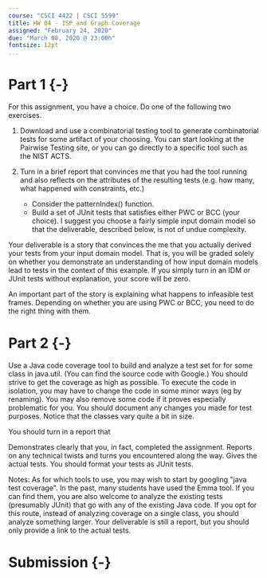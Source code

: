 ```yaml
---
course: "CSCI 4422 | CSCI 5599"
title: HW 04 - ISP and Graph Coverage
assigned: "February 24, 2020"
due: "March 08, 2020 @ 23:00h"
fontsize: 12pt
...
```


# Part 1 {-}

For this assignment, you have a choice. Do one of the following two exercises.

1. Download and use a combinatorial testing tool to generate combinatorial tests for some artifact of your choosing. You can start looking at the Pairwise Testing site, or you can go directly to a specific tool such as the NIST ACTS.
2. Turn in a brief report that convinces me that you had the tool running and also reflects on the attributes of the resulting tests (e.g. how many, what happened with constraints, etc.)

   * Consider the patternIndex() function.
   * Build a set of JUnit tests that satisfies either PWC or BCC (your choice). I suggest you choose a fairly simple input domain model so that the deliverable, described below, is not of undue complexity.

Your deliverable is a story that convinces the me that you actually derived your tests from your input domain model. That is, you will be graded solely on whether you demonstrate an understanding of how input domain models lead to tests in the context of this example. If you simply turn in an IDM or JUnit tests without explanation, your score will be zero.

An important part of the story is explaining what happens to infeasible test frames. Depending on whether you are using PWC or BCC, you need to do the right thing with them.

# Part 2 {-}

Use a Java code coverage tool to build and analyze a test set for for some class in java.util. (You can find the source code with Google.) You should strive to get the coverage as high as possible. To execute the code in isolation, you may have to change the code in some minor ways (eg by renaming). You may also remove some code if it proves especially problematic for you. You should document any changes you made for test purposes. Notice that the classes vary quite a bit in size.

You should turn in a report that

Demonstrates clearly that you, in fact, completed the assignment.
Reports on any technical twists and turns you encountered along the way.
Gives the actual tests.
You should format your tests as JUnit tests.

Notes:
As for which tools to use, you may wish to start by googling "java test coverage". In the past, many students have used the Emma tool.
If you can find them, you are also welcome to analyze the existing tests (presumably JUnit) that go with any of the existing Java code. If you opt for this route, instead of analyzing coverage on a single class, you should analyze something larger. Your deliverable is still a report, but you should only provide a link to the actual tests.

# Submission {-}
